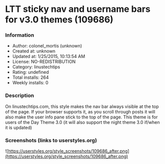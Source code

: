 # LTT sticky nav and username bars for v3.0 themes (109686)

### Information
- Author: colonel_mortis (unknown)
- Created at: unknown
- Updated at: 1/25/2015, 10:13:54 AM
- License: NO-REDISTRIBUTION
- Category: linustechtips
- Rating: undefined
- Total installs: 264
- Weekly installs: 0


### Description
On linustechtips.com, this style makes the nav bar always visible at the top of the page. If your browser supports it, as you scroll through posts it will also make the user info pane stick to the top of the page.
This theme is for users of the Day Theme 3.0 (it will also support the night theme 3.0 if/when it is updated)


### Screenshots (links to userstyles.org)
![https://userstyles.org/style_screenshots/109686_after.png](https://userstyles.org/style_screenshots/109686_after.png)


